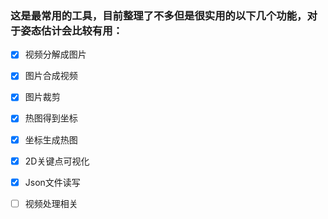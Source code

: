 ### 这是最常用的工具，目前整理了不多但是很实用的以下几个功能，对于姿态估计会比较有用：

- [x] 视频分解成图片

- [x] 图片合成视频

- [x] 图片裁剪

- [x] 热图得到坐标

- [x] 坐标生成热图

- [x] 2D关键点可视化

- [x] Json文件读写

- [ ] 视频处理相关

  

